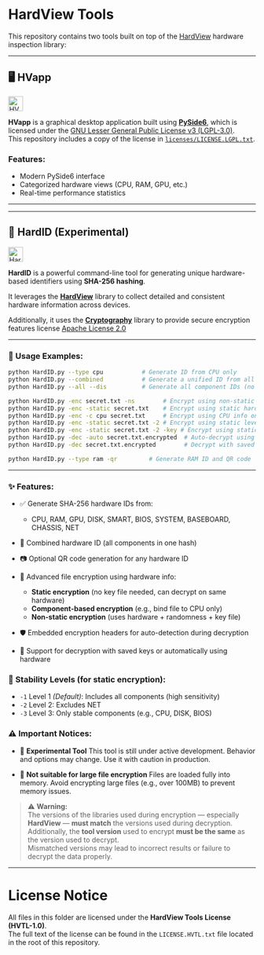 

# HardView Tools

This repository contains two tools built on top of the [HardView](https://github.com/gafoo173/hardview) hardware inspection library:

---

## 🖥️ HVapp
<img src="https://img.shields.io/badge/HVapp-1.0.1-informational" alt="HVapp" height="30">

**HVapp** is a graphical desktop application built using **[PySide6](https://doc.qt.io/qtforpython/)**, which is licensed under the [GNU Lesser General Public License v3 (LGPL-3.0)](https://www.gnu.org/licenses/lgpl-3.0.html).  
This repository includes a copy of the license in [`licenses/LICENSE.LGPL.txt`](licenses/LICENSE.LGPL.txt).

### Features:
- Modern PySide6 interface
- Categorized hardware views (CPU, RAM, GPU, etc.)
- Real-time performance statistics

---

---

## 🔐 HardID (Experimental)
<img src="https://img.shields.io/badge/HardID-2.4.0-blueviolet" alt="HardID" height="30">

**HardID** is a powerful command-line tool for generating unique hardware-based identifiers using **SHA-256 hashing**.

It leverages the [**HardView**](https://github.com/gafoo173/HardView) library to collect detailed and consistent hardware information across devices.

Additionally, it uses the [**Cryptography**](https://github.com/pyca/cryptography) library to provide secure encryption features license [Apache License 2.0](https://github.com/gafoo173/HardView/blob/main/licenses/LICENSE-Apache-2.0.txt)


---

### 🚀 Usage Examples:

```bash
python HardID.py --type cpu           # Generate ID from CPU only
python HardID.py --combined           # Generate a unified ID from all components
python HardID.py --all --dis          # Generate all component IDs (no logo)

python HardID.py -enc secret.txt -ns        # Encrypt using non-static method
python HardID.py -enc -static secret.txt    # Encrypt using static hardware hash
python HardID.py -enc -c cpu secret.txt     # Encrypt using CPU info only
python HardID.py -enc -static secret.txt -2 # Encrypt using static level 2
python HardID.py -enc -static secret.txt -2 -key # Encrypt using static level 2 And Save The Key
python HardID.py -dec -auto secret.txt.encrypted  # Auto-decrypt using hardware
python HardID.py -dec secret.txt.encrypted        # Decrypt with saved key

python HardID.py --type ram -qr         # Generate RAM ID and QR code
```

---

### ✨ Features:

* ✅ Generate SHA-256 hardware IDs from:

  * CPU, RAM, GPU, DISK, SMART, BIOS, SYSTEM, BASEBOARD, CHASSIS, NET
* 🔄 Combined hardware ID (all components in one hash)
* 📷 Optional QR code generation for any hardware ID
* 🧩 Advanced file encryption using hardware info:

  * **Static encryption** (no key file needed, can decrypt on same hardware)
  * **Component-based encryption** (e.g., bind file to CPU only)
  * **Non-static encryption** (uses hardware + randomness + key file)
* 🛡️ Embedded encryption headers for auto-detection during decryption
* 📂 Support for decryption with saved keys or automatically using hardware



### 🧪 Stability Levels (for static encryption):

* `-1` Level 1 *(Default)*: Includes all components (high sensitivity)
* `-2` Level 2: Excludes NET
* `-3` Level 3: Only stable components (e.g., CPU, DISK, BIOS)



### ⚠️ Important Notices:

* 🧪 **Experimental Tool**
  This tool is still under active development. Behavior and options may change. Use it with caution in production.

* 📁 **Not suitable for large file encryption**
  Files are loaded fully into memory. Avoid encrypting large files (e.g., over 100MB) to prevent memory issues.

> ⚠️ **Warning:**  
> The versions of the libraries used during encryption — especially **HardView** — **must match** the versions used during decryption.  
> Additionally, the **tool version** used to encrypt **must be the same** as the version used to decrypt.  
> Mismatched versions may lead to incorrect results or failure to decrypt the data properly.

---
# License Notice

All files in this folder are licensed under the **HardView Tools License (HVTL-1.0)**.  
The full text of the license can be found in the `LICENSE.HVTL.txt` file located in the root of this repository.